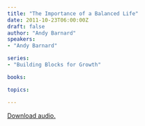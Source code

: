 ```yaml
---
title: "The Importance of a Balanced Life"
date: 2011-10-23T06:00:00Z
draft: false
author: "Andy Barnard"
speakers:
- "Andy Barnard"

series:
- "Building Blocks for Growth"

books:

topics:

---
```

[Download audio.](https://s3.amazonaws.com/highway/sermons/2011_10/23_The_Importance_of_a_Balanced_Life.mp3)